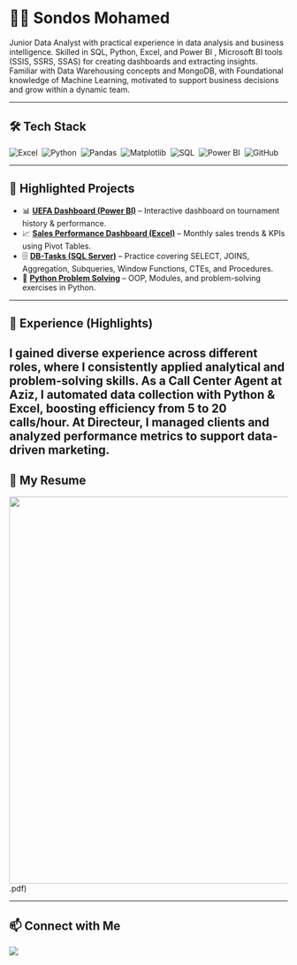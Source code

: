 # 👩‍💻 Sondos Mohamed  

Junior Data Analyst with practical experience in data analysis and business intelligence. Skilled in SQL, Python, Excel, and Power BI , Microsoft BI tools (SSIS, SSRS, SSAS) for creating dashboards and extracting insights. Familiar with Data Warehousing concepts and MongoDB, with Foundational knowledge of Machine Learning, motivated to support business decisions and grow within a dynamic team.

---

## 🛠 Tech Stack
![Excel](https://img.shields.io/badge/-Excel-05122A?style=flat&logo=Microsoft-Excel)&nbsp;
![Python](https://img.shields.io/badge/-Python-05122A?style=flat&logo=python)&nbsp;
![Pandas](https://img.shields.io/badge/-Pandas-05122A?style=flat&logo=pandas)&nbsp;
![Matplotlib](https://img.shields.io/badge/-Matplotlib-05122A?style=flat&logo=matplotlib)&nbsp;
![SQL](https://img.shields.io/badge/-SQL-05122A?style=flat&logo=MySQL)&nbsp;
![Power BI](https://img.shields.io/badge/-Power%20BI-05122A?style=flat&logo=powerbi)&nbsp;
![GitHub](https://img.shields.io/badge/-GitHub-05122A?style=flat&logo=github)&nbsp;

---

## 📂 Highlighted Projects
- 📊 [**UEFA Dashboard (Power BI)**](https://github.com/Sondos-Mohamed-Said/UEFA_European_Championship-analysis-with-Power-Bi) – Interactive dashboard on tournament history & performance.  
- 📈 [**Sales Performance Dashboard (Excel)**](https://github.com/Sondos-Mohamed-Said/Sales-Data-Analysis-using-Excel) – Monthly sales trends & KPIs using Pivot Tables.  
- 🗄️ [**DB-Tasks (SQL Server)**](https://github.com/Sondos-Mohamed-Said/DB-Tasks) – Practice covering SELECT, JOINS, Aggregation, Subqueries, Window Functions, CTEs, and Procedures.  
- 🐍 [**Python Problem Solving**](https://github.com/Sondos-Mohamed-Said/Python-practice) – OOP, Modules, and problem-solving exercises in Python.  

---

## 💼 Experience (Highlights)
I gained diverse experience across different roles, where I consistently applied analytical and problem-solving skills. As a Call Center Agent at Aziz, I automated data collection with Python & Excel, boosting efficiency from 5 to 20 calls/hour. At Directeur, I managed clients and analyzed performance metrics to support data-driven marketing.
---

## 📄 My Resume
<img src="./Sondos-Mohamed cv.png" width="700">
.pdf)  

---

## 📫 Connect with Me
<a href="https://www.linkedin.com/in/sondos-mohamed-said/" target="_blank"><img src="https://img.shields.io/badge/-Sondos%20Mohamed-0077B5?style=for-the-badge&logo=Linkedin&logoColor=white"/></a>
